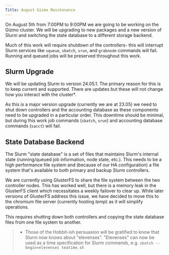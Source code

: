 ```yaml
---
Title: August Gizmo Maintenance
---
```


On August 5th from 7:00PM to 9:00PM we are going to be working on the Gizmo cluster.  We will be upgrading to new packages and a new version of Slurm and switching the state database to a different storage backend.

Much of this work will require shutdown of the controllers- this will interrupt Slurm services like `squeue`, `sbatch`, `srun`, and `grabnode` commands will fail.  Running and queued jobs will be preserved throughout this work.

## Slurm Upgrade

We will be updating Slurm to version 24.05.1.  The primary reason for this is to keep current and supported.  There are updates but these will not change how you interact with the cluster*.

As this is a major version upgrade (currently we are at 23.05) we need to shut down controllers and the accounting database as these components need to be upgraded in a particular order.  This downtime should be minimal, but during this work job commands (`sbatch`, `srun`) and accounting database commands (`sacct`) will fail.

## State Database Backend

The Slurm "state database" is a set of files that maintains Slurm's internal state (running/queued job information, node state, etc.).  This needs to be a high performance file system and (because of our HA configuration) a file system that's available to both primary and backup Slurm controllers.

We are currently using GlusterFS to share the file system between the two controller nodes.  This has worked well, but there is a memory leak in the GlusterFS client which necessitates a weekly failover to clear up.  While later versions of GlusterFS address this issue, we have decided to move this to the chromium file server (currently hosting _temp_) as it will simplify operations.

This requires shutting down both controllers and copying the state database files from one file system to another.

> * Those of the Hobbit-ish persuasion will be gratified to know that Slurm now knows about "elevenses". "Elevenses" can now be used as a time specification for Slurm commands, e.g. `sbatch --begin=elevenses teatime.sh`
